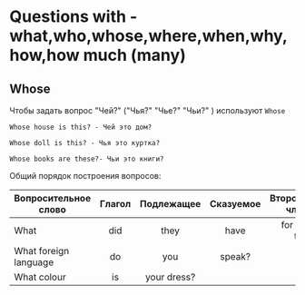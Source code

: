 # Questions with - what,who,whose,where,when,why,how,how much (many)


## Whose

Чтобы задать вопрос "Чей?" ("Чья?" "Чье?" "Чьи?" ) используют `Whose`


`Whose house is this? - Чей это дом?`

`Whose doll is this? - Чья это куртка?`

`Whose books are these?- Чьи это книги?`


Общий порядок построения вопросов:

| Вопросительное слово| Глагол  | Подлежащее   | Сказуемое     | Второстепенные члены пр. |
| ------------- |:-------------:|:-------------:|:-------------:|:-------------:|
|  What         |  did          | they          | have          | for breakfast today?  | 
|  What foreign language | do   | you           | speak?        |   | 
|  What colour  | is            |  your dress?  |               |   | 

